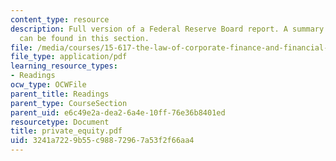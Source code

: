 ```yaml
---
content_type: resource
description: Full version of a Federal Reserve Board report. A summary of this report
  can be found in this section.
file: /media/courses/15-617-the-law-of-corporate-finance-and-financial-markets-spring-2004/3241a7229b55c98872967a53f2f66aa4_private_equity.pdf
file_type: application/pdf
learning_resource_types:
- Readings
ocw_type: OCWFile
parent_title: Readings
parent_type: CourseSection
parent_uid: e6c49e2a-dea2-6a4e-10ff-76e36b8401ed
resourcetype: Document
title: private_equity.pdf
uid: 3241a722-9b55-c988-7296-7a53f2f66aa4
---
```

